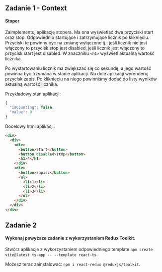 ## Zadanie 1 - Context

#### Stoper

Zaimplementuj aplikację stopera. Ma ona wyświetlać dwa przyciski start oraz stop.
Odpowiednio startujące i zatrzymujące licznik po kliknięciu. Przyciski te powinny być na zmianę wyłączone tj.:
jeśli licznik nie jest włączony to przycisk stop jest disabled,
jeśli licznik jest włączony to przycisk start jest disabled.
W znaczniku `<h1>` wyświetl aktualną wartość licznika.


Po wystartowaniu licznik ma zwiększać się co sekundę, a jego wartość powinna być trzymana w stanie aplikacji.
Na dole aplikacji wyrenderuj przycisk zapis. Po kliknięciu na niego powinniśmy dodać do listy wyników aktualną
wartość licznika.

Przykładowy stan aplikacji:

```js
{
  "isCounting": false,
  "value": 0
}
```

Docelowy html aplikacji:
```html
<div>
  <div>
    <div>
      <button>start</button>
      <button disabled>stop</button>
      <h1>4</h1>
    </div>
    <div>
      <button>zapisz</button>
      <ul>
        <li>1</li>
        <li>2</li>
        <li>3</li>
      </ul>
    </div>
  </div>
</div>
```

## Zadanie 2

#### Wykonaj powyższe zadanie z wykorzystaniem Redux Toolkit.

Stwórz aplikacje z wykorzystaniem odpowiedniego template `npm create vite@latest ts-app -- --template react-ts`.

Możesz teraz zainstalować: `npm i react-redux @reduxjs/toolkit`.
